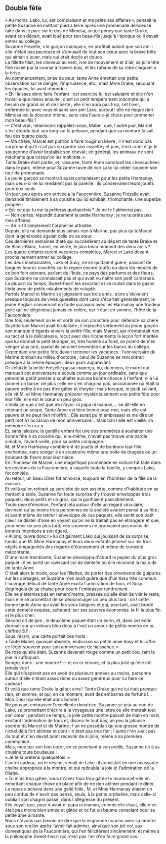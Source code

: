 ## Double fête

« Au moins, Lako, lui, est complaisant et me prête ses affaires », 
pensait la petite Suzanne en mettant pied à terre après une promenade 
délicieuse faite dans le parc sur le dos de Mimosa, un joli poney que tante 
Drake, avant son départ, avait loué pour son beau-fils jusqu'à l'époque où 
il devait entrer au collège.  
Suzanne Frézelle, « le garçon manqué », en profitait autant que son 
ami : elle n'était pas peureuse et s'amusait de tout son cœur avec la brave 
bête qui aimait à jouer, mais qui était docile et douce.  
La fillette filait, les cheveux au vent, ivre de mouvement et d'air, sa jolie 
tête fine rosée par la course à travers bois, et les rubans de sa robe 
claquant à la brise.  
Au commencement, prise de peur, tante Anne émettait une petite observation sur 
le danger, l'imprudence, etc., mais Mme Drake, secouant les épaules, lui avait 
répondu :  
« Eh ! laissez donc faire l'enfant : cet exercice lui est salutaire et 
elle n'en travaille que mieux ensuite ; c'est un petit tempérament indompté 
qui a besoin de grand air et de liberté ; elle n'en aura pas trop, cet 
hiver, enfermée ici avec vous et sans son ami Lako, surtout ! elle ne risque 
rien : Mimosa est la douceur même ; sans cela l'aurais-je choisi pour 
promener mon beau-fils ?  
— C'est vrai ; néanmoins rappelez-vous, Mabel, que, l'autre jour, Marcel 
s'est étendu tout son long sur la pelouse, pendant que sa monture faisait feu 
des quatre pieds.  
— Ma chère, Marcel est poltron à faire rougir un lièvre ; il n'est donc 
pas surprenant qu'il n'ait pas su garder son assiette ; et puis, il est cruel 
et je le soupçonne d'avoir brutalisé son cheval ; en général, les animaux 
ne sont méchants que lorsqu'on les maltraite. »  
Tante Drake était partie, et, rassurée, tante Anne autorisait les 
chevauchées dans le parc, même pour Suzanne ravie de voir Lako lui céder 
souvent son tour de promenade.  
Le jeune garçon se montrait aussi complaisant pour les petits Harmanay, mais 
ceux-ci ne lui rendaient pas la pareille : ils conservaient leurs jouets pour 
eux seuls.  
Un jour, peu après son arrivée à la Fauconnière, Suzanne Frézelle avait 
demandé timidement à sa cousine qui lui exhibait, triomphante, une superbe 
poupée :  
« Est-ce que tu me la prêteras quelquefois ? Je ne te l'abîmerai pas.  
— Non certes, répondit durement la petite Harmanay ; je ne te prête pas 
mes affaires.  
— Ah. » fit simplement l'orpheline attristée.  
Depuis, elle ne demanda plus jamais rien à Marine, pas plus qu'à.Marcel dont 
la générosité égalait celle de sa sœur.  
Ces dernières semaines d'été qui succédèrent au départ de tante Drake et 
de Blanc-Blanc, furent, en vérité, le plus beau moment des deux amis ?  
Les quatre enfants eurent vacances complètes, Marcel et Lako devant 
prochainement entrer au collège.  
Les deux inséparables, Lako et Susy, ne se quittaient guère, passant de 
longues heures couchés sur le _regain_ encore touffu ou dans les meules de ce 
bon foin odorant, parlant de l'Inde, ce pays des parfums et des fleurs, que 
Suzanne ne connaissait pas et qui avait vu naître son petit camarade.  
La plupart du temps, Sweet-heart les escortait et se roulait dans le gazon 
tiède avec de petits miaulements de volupté.  
Parfois Marcel et Marine se joignaient aux trois amis ; alors s'élevaient 
presque toujours de vives querelles dont Lako s'écartait généralement, le 
jeune Anglais conservant en toute occasion avec les Harmanay une froideur polie 
qui ne dégénérait jamais en colère, car il était en somme, l'hôte de la 
Fauconnière.  
Une fois seulement on le vit sortir de son caractère pour défendre sa chère 
Suzette que Marcel avait brutalisée ; il reprocha vertement au jeune garçon 
son manque d'égards envers la petite fille, mais Marcel, qui n'entendait rien 
au tact et à la délicatesse, reçut avec des ricanements la leçon fort 
méritée que lui donnait le petit étranger, et, très humilié au fond, se 
promit de s'en venger plus tard, quand ils seraient ensemble sur les bancs du 
collège.  
Cependant une petite fête devait terminer les vacances : l'anniversaire de 
Marine tombait au milieu d'octobre ; celui de Suzanne se rencontrait presque 
à la même époque : deux jours auparavant.  
Or celui de la petite Frézelle passa inaperçu, ou, du moins, le mardi qui 
marquait cet anniversaire s'écoula comme un jour ordinaire, sans que personne 
parût penser à souhaiter aucune bonne chance à l'enfant, ni à lui donner un 
baiser de plus ; elle ne s'en chagrina pas, accoutumée qu'était la pauvre 
petite à ne pas être gâtée et choyée ; mais lorsque, le jeudi suivant, 
elle vit M. et Mme Harmanay préparer mystérieusement une petite fête pour 
leur fille, elle eut le cœur un peu gros.  
« Voilà ce que c'est que de n'avoir ni papa ni maman,... se dit-elle en 
retenant un soupir. Tante Anne est bien bonne pour moi, mais elle est pauvre et 
ne peut rien m'offrir... Elle aurait pu m'embrasser et me dire un petit mot à 
l'occasion de mon anniversaire... Mais bah ! elle est vieille, sa mémoire 
s'en va. »  
Et, sans jalousie, la gentille enfant fut une des premières à souhaiter une 
bonne fête à sa cousine qui, elle-même, n'avait pas trouvé une parole 
aimable, l'avant-veille, pour sa petite compagne.  
M. et Mme Harmanay comblèrent de jouets et de bonbons leur fille enchantée, 
sans songer à en soustraire même une boîte de dragées ou un bouquet de 
fleurs pour leur nièce.  
En l'honneur de Marine, une magnifique promenade en voiture fut faite dans les 
environs de la Fauconnière, à laquelle toute la famille, y compris Lako, fut 
conviée.  
Au retour, un beau dîner fut annoncé, toujours en l'honneur de la fille de la 
maison.  
Et voilà qu'en retirant sa serviette de son assiette, comme d'habitude en se 
mettant à table, Suzanne fut toute surprise d'y trouver enveloppés trois 
paquets, deux petits et un gros, qui la gonflaient passablement.  
Toute rose d'émotion, l'enfant jeta autour d'elle un regard circulaire, 
devinant qu'au moins trois personnes de la société avaient pensé à sa 
fête ; et avant même de retirer l'enveloppe de ces paquets, elle sentit son 
petit cœur se dilater d'aise en voyant qu'on ne la traitait pas en étrangère 
et que, pour venir un peu plus tard, ces souvenirs ne prouvaient pas moins de 
bonnes intentions à son égard.  
« Allons, ouvre donc ! » lui dit gaîment Lako qui jouissait de sa 
surprise, tandis que M. Mme Harmanay et leurs deux enfants jetaient sur les 
trois objets empaquetés des regards d'étonnement et même de curiosité 
mécontente.  
D'une main tremblante, Suzanne développa d'abord le papier du plus gros 
paquet : il en sortit un ravissant col de dentelle où elle reconnut la main 
de de tante Anne.  
C'était alors la mode, pour les fillettes, de porter des ornements de guipures 
sur les corsages, et Suzanne n'en avait guère que d'un tissu très commun.  
L'ouvrage délicat de tante Anne excita l'admiration de tous, et Susy 
dégringola de sa chaise pour courir l'embrasser tendrement.  
Elle ne s'éternisa pas en remercîments, pressée qu'elle était de voir le 
reste, mais elle se promettait de se dédommager un peu plus tard : oh ! 
cette bonne tante Anne qui avait les yeux fatigués et qui, pourtant, avait 
brodé cette dentelle exquise, achetant, sur ses pauvres économies, le fil le 
plus fin et le plus cher.  
Second cri de joie : le deuxième paquet était un écrin, et, dans cet écrin 
dormait sur un velours bleu doux à l'oeil un amour de petite montre en or, 
chiffrée S.F.  
Sous l'écrin, une carte portait ces mots :  
« Tante Mabel, quoique absente, embrasse sa petite amie Susy et lui offre ce 
léger souvenir pour son anniversaire de naissance. »  
De rose qu'elle était, Suzanne devenait rouge comme un petit coq, tant la joie 
la suffoquait.  
Songez donc : une montre ! — et en or encore, et la plus jolie qu'elle 
eût jamais vue !  
Elle qui n'espérait pas en avoir de plusieurs années au moins, personne 
autour d'elle n'étant assez riche ou assez généreux pour lui faire ce 
cadeau !  
Et voilà que tante Drake la gâtait ainsi ! Tante Drake qui ne lui était 
presque rien, en somme, et qui, en ce moment, avait des embarras de 
fortune !... Mon Dieu ! qu'elle était donc bonne !  
Ne pouvant embrasser l'excellente donatrice, Suzanne se jeta au cou de Lako, se 
promettant d'écrire à la voyageuse une lettre où elle mettrait tout son 
cœur ; pendant ce temps, la jolie petite montre passait de main en main, 
excitant l'admiration de tous et, disons-le tout bas, un peu la jalousie 
secrète de Marcel et de Marine ; l'un ne possédait qu'une grosse montre de 
nickel déjà fort abîmée et dont il n'était pas très fier ; l'autre n'en 
avait pas du tout et n'en devait point recevoir de si jolie, même à sa 
première communion.  
Mais, mue par son bon cœur, en se penchant à son oreille, Suzanne dit à sa 
cousine toute boudeuse :  
« Je te la prêterai quelquefois. »  
L'autre cadeau, on le devine, venait de Lako ; il consistait en une 
ravissante chaîne appropriée à la montre, et qui redoubla la joie et 
l'admiration de la fillette.  
« Tu m'as trop gâtée, vous m'avez tous trop gâtée ! » 
murmurait-elle en remettant chaque chose en place afin de ne rien abîmer 
pendant le dîner.  
Le repas s'acheva dans une gaîté folle ; M. et Mme Harmanay étaient un peu 
confus de n'avoir pas pensé, seuls, à la petite orpheline, mais celle-ci 
oubliait son chagrin passé, dans l'allégresse du présent.  
Elle voyait que, pour n'avoir ni papa ni maman, comme elle disait, elle n'en 
était pas moins bien aimée et gâtée et ce fut un baume consolant pour sa 
petite âme aimante.  
Nous n'avons pas besoin de dire que la mignonne coucha avec sa montre sous son 
oreiller après l'avoir fait admirer, ainsi que son joli col, aux domestiques 
de la Fauconnière, qui l'en félicitèrent sincèrement, et même à la 
philosophe Sweet-heart qui n'eut pas l'air d'en faire grand cas.
